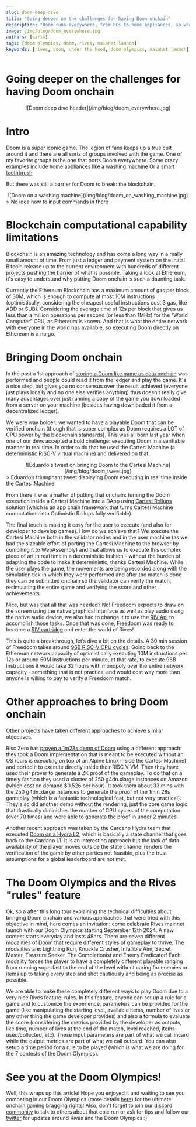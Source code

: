 ```yaml
---
slug: doom-deep-dive
title: "Going deeper on the challenges for having Doom onchain"
description: "Doom runs everywhere, from PCs to home appliances, so what's the big deal on bringing it onchain?"
image: /img/blog/doom_everywhere.jpg
authors: [carlo]
tags: [doom olympics, doom, rives, mainnet launch]
keywords: [rives, doom, under the hood, doom olympics, mainnet launch]
---
```


# Going deeper on the challenges for having Doom onchain

<center>
![Doom deep dive header](/img/blog/doom_everywhere.jpg)
</center>

# Intro

Doom is a super iconic game. The legion of fans keeps up a true cult around it and there are all sorts of groups involved with the game. One of my favorite groups is the one that ports Doom everywhere. Some crazy examples include home appliances like a [washing machine](https://www.reddit.com/r/itrunsdoom/comments/1budbid/doom_on_the_new_samsung_allinone_washer/)
Or a [smart toothbrush](https://www.reddit.com/r/itrunsdoom/comments/1b2lgxw/doom_runs_on_wifi_toothbrush_without_hardware_mods/) 

But there was still a barrier for Doom to break: the blockchain.

<!--truncate-->

<div align="center">
![Doom on a washing machine](/img/blog/doom_on_washing_machine.jpg)
</div>
> No idea how to input commands in there

# Blockchain computational capability limitations

Blockchain is an amazing technology and has come a long way in a really small amount of time. From just a ledger and payment system on the initial Bitcoin release up to the current environment with hundreds of different projects pushing the barrier of what is possible. Taking a look at Ethereum, it's easy to understand why putting Doom onchain is such a daunting task. 

Currently the Ethereum Blockchain has a maximum amount of gas per block of 30M, which is enough to compute at most 10M instructions (optimistically, considering the cheapest useful instructions cost 3 gas, like ADD or SUB). Considering the average time of 12s per block that gives us less than a million operations per second (or less than 1MHz) for the “World Computer” CPU, as Ethereum is known. And that is what the entire network with everyone in the world has available, so executing Doom directly on Ethereum is a no go. 

# Bringing Doom onchain

In the past a 1st approach of [storing a Doom like game as data onchain](https://blockworks.co/news/play-doom-bitcoin) was performed and people could read it from the ledger and play the game. It's a nice step, but gives you no consensus over the result achieved (everyone just plays locally and no one else verifies anything) thus doesn't really give many advantages over just running a copy of the game you downloaded from a server on your machine (besides having downloaded it from a decentralized ledger).

We were way bolder: we wanted to have a playable Doom that can be verified onchain (though that is super complex as Doom requires a LOT of CPU power by the blockchain standards). This was all born last year when one of our devs accepted a bold challenge: executing Doom in a verifiable manner in real time. In order to do that he used the Cartesi Machine (a deterministic RISC-V virtual machine) and delivered on that.

<div align="center">
![Eduardo's tweet on bringing Doom to the Cartesi Machine](/img/blog/doom_tweet.jpg)
</div>
> Eduardo’s triumphant tweet displaying Doom executing in real time inside the Cartesi Machine

From there it was a matter of putting that onchain: turning the Doom execution inside a Cartesi Machine into a DApp using [Cartesi Rollups](https://docs.cartesi.io/cartesi-rollups/1.5/core-concepts/optimistic-rollups/#cartesi-rollups) solution (which is an app chain framework that turns Cartesi Machine computations into Optimistic Rollups fully verifiable). 

The final touch is making it easy for the user to execute (and also for developer to develop games). How do we achieve that? We execute the Cartesi Machine both in the validator nodes and in the user machine (as we had the sizeable effort of porting the Cartesi Machine to the browser by compiling it to WebAssembly) and that allows us to execute this complex piece of art in real time in a deterministic fashion - without the burden of adapting the code to make it deterministic, thanks Cartesi Machine. While the user plays the game, the movements are being recorded along with the simulation tick in which they were performed and after the match is done they can be submitted onchain so the validator can verify the match, resimulating the entire game and verifying the score and other achievements.

Nice, but was that all that was needed? No! Freedoom expects to draw on the screen using the native graphical interface as well as play audio using the native audio device, we also had to change it to use the [RIV Api](https://github.com/rives-io/riv/blob/main/libriv/riv.h) to accomplish those tasks. Once that was done, Freedoom was ready to become a [RIV cartridge](https://github.com/rives-io/cartridge-freedoom) and enter the world of Rives!

This is quite a breakthrough, let’s dive a bit on the details. A 30 min session of Freedoom takes around [96B RISC-V CPU cycles](https://rives.io/docs/riv/introduction#console-specs). Going back to the Ethereum network capacity of optimistically executing 10M instructions per 12s or around 50M instructions per minute, at that rate, to execute 96B instructions it would take 32 hours with monopoly over the entire network capacity - something that is not practical and would cost way more than anyone is willing to pay to verify a Freedoom match.

# Other approaches to bring Doom onchain

Other projects have taken different approaches to achieve similar objectives. 

Risc Zero has [proven a 1m28s demo of Doom](https://www.risczero.com/blog/when-the-doom-music-kicks-in) using a different approach: they took a Doom implementation that is meant to be executed without an OS (ours is executing on top of an Alpine Linux inside the Cartesi Machine) and ported it to execute directly inside their RISC V VM. Then they have used their prover to generate a ZK proof of the gameplay. To do that on a timely fashion they used a cluster of 250 g4dn.xlarge instances on Amazon (which cost on demand $0.526 per hour). It took them about 33 mins with the 250 g4dn.xlarge instances to generate the proof of the 1min 28s gameplay (which is a fantastic technological feat, but not very practical). They also did another demo without the rendering, just the core game logic that drastically diminishes the number of CPU cycles of the computation (over 70 times) and were able to generate the proof in under 2 minutes. 

Another recent approach was taken by the Cardano Hydra team that executed [Doom on a Hydra L2](https://github.com/cardano-scaling/hydra-doom), which is basically a state channel that goes back to the Cardano L1. It is an interesting approach but the lack of data availability of the player moves outside the state channel renders the verification of the game by other parties not feasible, plus the trust assumptions for a global leaderboard are not met.

# The Doom Olympics and the Rives "rules" feature

Ok, so a after this long tour explaining the technical difficulties about bringing Doom onchain and various approaches that were tried with this objective in mind, here comes an invitation:  come celebrate Rives mainnet launch with our Doom Olympics starting September 12th 2024. A new contest starts everyday and lasts 48hrs. There are seven different modalities of Doom that require different styles of gameplay to thrive. The modalities are: Lightning Run, Knuckle Crusher, Infallible Aim, Secret Master, Treasure Seeker, The Completionist and Enemy Eradicator! Each modality forces the player to have a completely different playstile ranging from running superfast to the end of the level without caring for enemies or items up to taking every step and shot cautiously and being as precise as possible.

We are able to make these completely different ways to play Doom due to a very nice Rives feature: rules. In this feature, anyone can set up a rule for a game and to customize the experience, parameters can be provided for the game (like manipulating the starting level, available items, number of lives or any other thing the game developer provides) and also a formula to evaluate the score (considering the metrics provided by the developer as outputs, like time, number of lives at the end of the match, level reached, items used/collected, etc). These input parameters are part of what we call incard while the output metrics are part of what we call outcard. You can also setup a time period for a rule to be played (which is what we are doing for the 7 contests of the Doom Olympics).

# See you at the Doom Olympics!

Well, this wraps up this article! Hope you enjoyed it and waiting to see you competing in our Doom Olympics (more details [here](2024-09-04-doom-olympics.md)) for the ultimate onchain gaming bragging rights! Also, don't forget to join our [discord community](https://discord.gg/FQnQqKWVn8) to talk to others about that epic run or ask for tips and follow our [twitter](https://x.com/rives_io) for updates around Rives and the Doom Olympics :)


